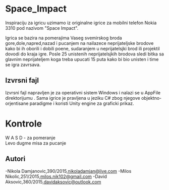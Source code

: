 # Space_Impact

Inspiraciju za igricu uzimamo iz originalne igrice za mobilni telefon Nokia 3310 pod nazivom "Space Impact".

Igrica se bazira na pomerajima Vaseg svemirskog broda gore,dole,napred,nazad i pucanjem na nailazece neprijateljske brodove kako bi ih oborili i dobili poene, sudaranjem u neprijatelsjki brod ili projektil dovodi do kraja igre. Posle 25 unistenih neprijatelsjkih brodova sledi bitka sa glavnim neprijateljem koga treba upucati 15 puta kako bi bio unisten i time se igra zavrsava.

## Izvrsni fajl
Izvrsni fajl napravljen je za operativni sistem Windows i nalazi se u AppFile direktorijumu . Sama igrice je pravljena u jeziku C# zbog njegove objektno-orjentisane paradigme i koristi Unity engine za graficki prikaz.

# Kontrole
W A S D - za pomeranje <br>
Levo dugme misa za pucanje

## Autori
-Nikola Damjanovic,390/2015,nikoladamjan@live.com 
-Milos Nikolic,251/2015,milos.nik102@gmail.com 
-David Aksovic,360/2015,davidaksovic@outlook.com
